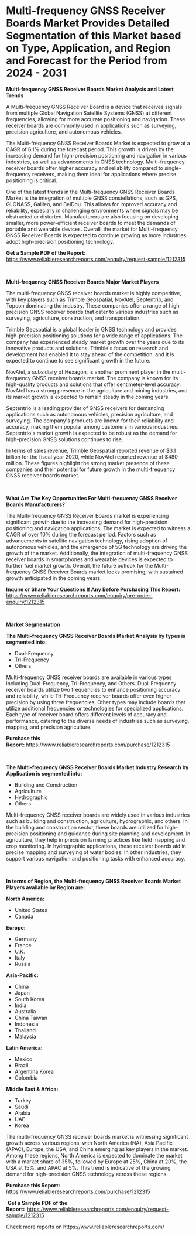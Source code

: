 <p><h1>Multi-frequency GNSS Receiver Boards Market Provides Detailed Segmentation of this Market based on Type, Application, and Region and Forecast for the Period from 2024 - 2031</h1></p><p><strong>Multi-frequency GNSS Receiver Boards Market Analysis and Latest Trends</strong></p>
<p><p>A Multi-frequency GNSS Receiver Board is a device that receives signals from multiple Global Navigation Satellite Systems (GNSS) at different frequencies, allowing for more accurate positioning and navigation. These receiver boards are commonly used in applications such as surveying, precision agriculture, and autonomous vehicles.</p><p>The Multi-frequency GNSS Receiver Boards Market is expected to grow at a CAGR of 6.1% during the forecast period. This growth is driven by the increasing demand for high-precision positioning and navigation in various industries, as well as advancements in GNSS technology. Multi-frequency receiver boards offer higher accuracy and reliability compared to single-frequency receivers, making them ideal for applications where precise positioning is critical.</p><p>One of the latest trends in the Multi-frequency GNSS Receiver Boards Market is the integration of multiple GNSS constellations, such as GPS, GLONASS, Galileo, and BeiDou. This allows for improved accuracy and reliability, especially in challenging environments where signals may be obstructed or distorted. Manufacturers are also focusing on developing smaller, more power-efficient receiver boards to meet the demands of portable and wearable devices. Overall, the market for Multi-frequency GNSS Receiver Boards is expected to continue growing as more industries adopt high-precision positioning technology.</p></p>
<p><strong>Get a Sample PDF of the Report:&nbsp;</strong> <a href="https://www.reliableresearchreports.com/enquiry/request-sample/1212315">https://www.reliableresearchreports.com/enquiry/request-sample/1212315</a></p>
<p>&nbsp;</p>
<p><strong>Multi-frequency GNSS Receiver Boards Major Market Players</strong></p>
<p><p>The multi-frequency GNSS receiver boards market is highly competitive, with key players such as Trimble Geospatial, NovAtel, Septentrio, and Topcon dominating the industry. These companies offer a range of high-precision GNSS receiver boards that cater to various industries such as surveying, agriculture, construction, and transportation.</p><p>Trimble Geospatial is a global leader in GNSS technology and provides high-precision positioning solutions for a wide range of applications. The company has experienced steady market growth over the years due to its innovative products and solutions. Trimble's focus on research and development has enabled it to stay ahead of the competition, and it is expected to continue to see significant growth in the future.</p><p>NovAtel, a subsidiary of Hexagon, is another prominent player in the multi-frequency GNSS receiver boards market. The company is known for its high-quality products and solutions that offer centimeter-level accuracy. NovAtel has a strong presence in the agriculture and mining industries, and its market growth is expected to remain steady in the coming years.</p><p>Septentrio is a leading provider of GNSS receivers for demanding applications such as autonomous vehicles, precision agriculture, and surveying. The company's products are known for their reliability and accuracy, making them popular among customers in various industries. Septentrio's market growth is expected to be robust as the demand for high-precision GNSS solutions continues to rise.</p><p>In terms of sales revenue, Trimble Geospatial reported revenue of $3.1 billion for the fiscal year 2020, while NovAtel reported revenue of $480 million. These figures highlight the strong market presence of these companies and their potential for future growth in the multi-frequency GNSS receiver boards market.</p></p>
<p>&nbsp;</p>
<p><strong>What Are The Key Opportunities For Multi-frequency GNSS Receiver Boards Manufacturers?</strong></p>
<p><p>The Multi-frequency GNSS Receiver Boards market is experiencing significant growth due to the increasing demand for high-precision positioning and navigation applications. The market is expected to witness a CAGR of over 10% during the forecast period. Factors such as advancements in satellite navigation technology, rising adoption of autonomous vehicles, and the emergence of 5G technology are driving the growth of the market. Additionally, the integration of multi-frequency GNSS receiver boards in smartphones and wearable devices is expected to further fuel market growth. Overall, the future outlook for the Multi-frequency GNSS Receiver Boards market looks promising, with sustained growth anticipated in the coming years.</p></p>
<p><strong>Inquire or Share Your Questions If Any Before Purchasing This Report:</strong> <a href="https://www.reliableresearchreports.com/enquiry/pre-order-enquiry/1212315">https://www.reliableresearchreports.com/enquiry/pre-order-enquiry/1212315</a></p>
<p>&nbsp;</p>
<p><strong>Market Segmentation</strong></p>
<p><strong>The Multi-frequency GNSS Receiver Boards Market Analysis by types is segmented into:</strong></p>
<p><ul><li>Dual-Frequency</li><li>Tri-Frequency</li><li>Others</li></ul></p>
<p><p>Multi-frequency GNSS receiver boards are available in various types including Dual-Frequency, Tri-Frequency, and Others. Dual-Frequency receiver boards utilize two frequencies to enhance positioning accuracy and reliability, while Tri-Frequency receiver boards offer even higher precision by using three frequencies. Other types may include boards that utilize additional frequencies or technologies for specialized applications. Each type of receiver board offers different levels of accuracy and performance, catering to the diverse needs of industries such as surveying, mapping, and precision agriculture.</p></p>
<p><strong>Purchase this Report:&nbsp;</strong><a href="https://www.reliableresearchreports.com/purchase/1212315">https://www.reliableresearchreports.com/purchase/1212315</a></p>
<p>&nbsp;</p>
<p><strong>The Multi-frequency GNSS Receiver Boards Market Industry Research by Application is segmented into:</strong></p>
<p><ul><li>Building and Construction</li><li>Agriculture</li><li>Hydrographic</li><li>Others</li></ul></p>
<p><p>Multi-frequency GNSS receiver boards are widely used in various industries such as building and construction, agriculture, hydrographic, and others. In the building and construction sector, these boards are utilized for high-precision positioning and guidance during site planning and development. In agriculture, they help in precision farming practices like field mapping and crop monitoring. In hydrographic applications, these receiver boards aid in precise mapping and surveying of water bodies. In other industries, they support various navigation and positioning tasks with enhanced accuracy.</p></p>
<p>&nbsp;</p>
<p><strong>In terms of Region, the Multi-frequency GNSS Receiver Boards Market Players available by Region are:</strong></p>
<p>
    <p> <strong> North America: </strong>
        <ul>
            <li>United States</li>
            <li>Canada</li>
        </ul>
        </p> 
    <p> <strong> Europe: </strong>
        <ul>
            <li>Germany</li>
            <li>France</li>
            <li>U.K.</li>
            <li>Italy</li>
            <li>Russia</li>
        </ul>
        </p> 
    <p> <strong> Asia-Pacific: </strong>
        <ul>
            <li>China</li>
            <li>Japan</li>
            <li>South Korea</li>
            <li>India</li>
            <li>Australia</li>
            <li>China Taiwan</li>
            <li>Indonesia</li>
            <li>Thailand</li>
            <li>Malaysia</li>
        </ul>
        </p> 
    <p> <strong> Latin America: </strong>
        <ul>
            <li>Mexico</li>
            <li>Brazil</li>
            <li>Argentina Korea</li>
            <li>Colombia</li>
        </ul>
        </p> 
    <p> <strong> Middle East & Africa: </strong>
        <ul>
            <li>Turkey</li>
            <li>Saudi</li>
            <li>Arabia</li>
            <li>UAE</li>
            <li>Korea</li>
        </ul>
    </p>
    </p>
<p><p>The multi-frequency GNSS receiver boards market is witnessing significant growth across various regions, with North America (NA), Asia Pacific (APAC), Europe, the USA, and China emerging as key players in the market. Among these regions, North America is expected to dominate the market with a market share of 35%, followed by Europe at 25%, China at 20%, the USA at 15%, and APAC at 5%. This trend is indicative of the growing demand for high-precision GNSS technology across these regions.</p></p>
<p><strong>Purchase this Report: </strong><a href="https://www.reliableresearchreports.com/purchase/1212315">https://www.reliableresearchreports.com/purchase/1212315</a></p>
<p>&nbsp;<strong>Get a Sample PDF of the Report:&nbsp;&nbsp;</strong><a href="https://www.reliableresearchreports.com/enquiry/request-sample/1212315">https://www.reliableresearchreports.com/enquiry/request-sample/1212315</a></p>
<p><strong></strong></p>
<p>Check more reports on https://www.reliableresearchreports.com/</p>